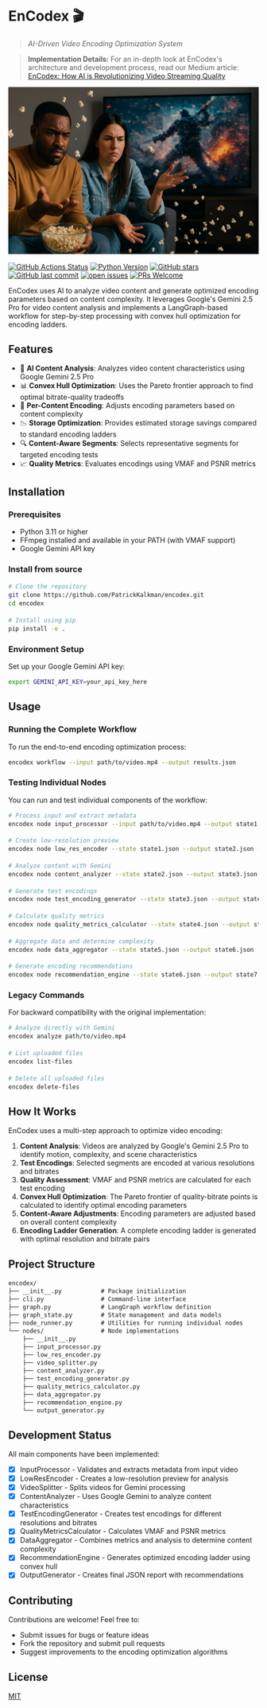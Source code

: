 # EnCodex 🎬

> _AI-Driven Video Encoding Optimization System_

> **Implementation Details:** For an in-depth look at EnCodex's architecture and development process, read our Medium article:  
> [EnCodex: How AI is Revolutionizing Video Streaming Quality](https://medium.com/ai-advances/encodex-how-ai-is-revolutionizing-video-streaming-quality-b69f0c95b8fa)

![EnCodex Cover](cover.jpg)

[![GitHub Actions Status](https://img.shields.io/github/actions/workflow/status/PatrickKalkman/encodex/ci.yml?branch=master)](https://github.com/PatrickKalkman/encodex/actions)
[![Python Version](https://img.shields.io/badge/python-3.11%2B-blue)](https://www.python.org/downloads/)
[![GitHub stars](https://img.shields.io/github/stars/PatrickKalkman/encodex)](https://github.com/PatrickKalkman/encodex/stargazers)
[![GitHub last commit](https://img.shields.io/github/last-commit/PatrickKalkman/encodex)](https://github.com/PatrickKalkman/encodex)
[![open issues](https://img.shields.io/github/issues/PatrickKalkman/encodex)](https://github.com/PatrickKalkman/encodex/issues)
[![PRs Welcome](https://img.shields.io/badge/PRs-welcome-brightgreen.svg?style=flat-square)](https://makeapullrequest.com)

EnCodex uses AI to analyze video content and generate optimized encoding parameters based on content complexity. It leverages Google's Gemini 2.5 Pro for video content analysis and implements a LangGraph-based workflow for step-by-step processing with convex hull optimization for encoding ladders.

## Features

- 🧠 **AI Content Analysis**: Analyzes video content characteristics using Google Gemini 2.5 Pro
- 📊 **Convex Hull Optimization**: Uses the Pareto frontier approach to find optimal bitrate-quality tradeoffs
- 📼 **Per-Content Encoding**: Adjusts encoding parameters based on content complexity
- 📉 **Storage Optimization**: Provides estimated storage savings compared to standard encoding ladders
- 🔍 **Content-Aware Segments**: Selects representative segments for targeted encoding tests
- 📈 **Quality Metrics**: Evaluates encodings using VMAF and PSNR metrics

## Installation

### Prerequisites

- Python 3.11 or higher
- FFmpeg installed and available in your PATH (with VMAF support)
- Google Gemini API key

### Install from source

```bash
# Clone the repository
git clone https://github.com/PatrickKalkman/encodex.git
cd encodex

# Install using pip
pip install -e .
```

### Environment Setup

Set up your Google Gemini API key:

```bash
export GEMINI_API_KEY=your_api_key_here
```

## Usage

### Running the Complete Workflow

To run the end-to-end encoding optimization process:

```bash
encodex workflow --input path/to/video.mp4 --output results.json
```

### Testing Individual Nodes

You can run and test individual components of the workflow:

```bash
# Process input and extract metadata
encodex node input_processor --input path/to/video.mp4 --output state1.json

# Create low-resolution preview
encodex node low_res_encoder --state state1.json --output state2.json --use-gpu

# Analyze content with Gemini
encodex node content_analyzer --state state2.json --output state3.json

# Generate test encodings
encodex node test_encoding_generator --state state3.json --output state4.json

# Calculate quality metrics
encodex node quality_metrics_calculator --state state4.json --output state5.json

# Aggregate data and determine complexity
encodex node data_aggregator --state state5.json --output state6.json

# Generate encoding recommendations
encodex node recommendation_engine --state state6.json --output state7.json
```

### Legacy Commands

For backward compatibility with the original implementation:

```bash
# Analyze directly with Gemini
encodex analyze path/to/video.mp4

# List uploaded files
encodex list-files

# Delete all uploaded files
encodex delete-files
```

## How It Works

EnCodex uses a multi-step approach to optimize video encoding:

1. **Content Analysis**: Videos are analyzed by Google's Gemini 2.5 Pro to identify motion, complexity, and scene characteristics
2. **Test Encodings**: Selected segments are encoded at various resolutions and bitrates
3. **Quality Assessment**: VMAF and PSNR metrics are calculated for each test encoding
4. **Convex Hull Optimization**: The Pareto frontier of quality-bitrate points is calculated to identify optimal encoding parameters
5. **Content-Aware Adjustments**: Encoding parameters are adjusted based on overall content complexity
6. **Encoding Ladder Generation**: A complete encoding ladder is generated with optimal resolution and bitrate pairs

## Project Structure

```
encodex/
├── __init__.py           # Package initialization
├── cli.py                # Command-line interface
├── graph.py              # LangGraph workflow definition
├── graph_state.py        # State management and data models
├── node_runner.py        # Utilities for running individual nodes
└── nodes/                # Node implementations
    ├── __init__.py
    ├── input_processor.py
    ├── low_res_encoder.py
    ├── video_splitter.py
    ├── content_analyzer.py
    ├── test_encoding_generator.py
    ├── quality_metrics_calculator.py
    ├── data_aggregator.py
    ├── recommendation_engine.py
    └── output_generator.py
```

## Development Status

All main components have been implemented:

- [x] InputProcessor - Validates and extracts metadata from input video
- [x] LowResEncoder - Creates a low-resolution preview for analysis
- [x] VideoSplitter - Splits videos for Gemini processing
- [x] ContentAnalyzer - Uses Google Gemini to analyze content characteristics
- [x] TestEncodingGenerator - Creates test encodings for different resolutions and bitrates
- [x] QualityMetricsCalculator - Calculates VMAF and PSNR metrics
- [x] DataAggregator - Combines metrics and analysis to determine content complexity
- [x] RecommendationEngine - Generates optimized encoding ladder using convex hull
- [x] OutputGenerator - Creates final JSON report with recommendations

## Contributing

Contributions are welcome! Feel free to:

- Submit issues for bugs or feature ideas
- Fork the repository and submit pull requests
- Suggest improvements to the encoding optimization algorithms

## License

[MIT](LICENSE)
